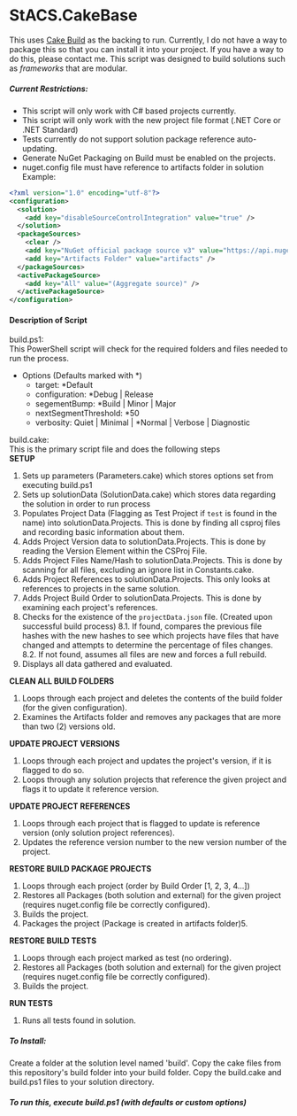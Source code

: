 # StACS.CakeBase
This uses [Cake Build](https://github.com/cake-build/cake) as the backing to run.
Currently, I do not have a way to package this so that you can install it into your project.
If you have a way to do this, please contact me.
This script was designed to build solutions such as _frameworks_ that are modular.

##### Current Restrictions:
* This script will only work with C# based projects currently.  
* This script will only work with the new project file format (.NET Core or .NET Standard)
* Tests currently do not support solution package reference auto-updating.
* Generate NuGet Packaging on Build must be enabled on the projects.
* nuget.config file must have reference to artifacts folder in solution  
Example:
```xml
<?xml version="1.0" encoding="utf-8"?>
<configuration>
  <solution>
    <add key="disableSourceControlIntegration" value="true" />
  </solution>
  <packageSources>
    <clear />
    <add key="NuGet official package source v3" value="https://api.nuget.org/v3/index.json" />
    <add key="Artifacts Folder" value="artifacts" />
  </packageSources>
  <activePackageSource>
    <add key="All" value="(Aggregate source)" />
  </activePackageSource>
</configuration>
```


#### Description of Script
build.ps1:  
This PowerShell script will check for the required folders and files needed to run the process.
- Options (Defaults marked with *)
  - target: *Default
  - configuration: *Debug | Release
  - segementBump: *Build | Minor | Major
  - nextSegmentThreshold: *50
  - verbosity: Quiet | Minimal | *Normal | Verbose | Diagnostic

build.cake:  
This is the primary script file and does the following steps  
**SETUP**
1. Sets up parameters (Parameters.cake) which stores options set from executing build.ps1
2. Sets up solutionData (SolutionData.cake) which stores data regarding the solution in order to run process
3. Populates Project Data (Flagging as Test Project if `test` is found in the name) into solutionData.Projects.  This is done by finding all csproj files and recording basic information about them.
4. Adds Project Version data to solutionData.Projects.  This is done by reading the Version Element within the CSProj File.
5. Adds Project Files Name/Hash to solutionData.Projects.  This is done by scanning for all files, excluding an ignore list in Constants.cake.
6. Adds Project References to solutionData.Projects.  This only looks at references to projects in the same solution.
7. Adds Project Build Order to solutionData.Projects.  This is done by examining each project's references.
8. Checks for the existence of the `projectData.json` file. (Created upon successful build process)
8.1. If found, compares the previous file hashes with the new hashes to see which projects have files that have changed and attempts to determine the percentage of files changes.
8.2. If not found, assumes all files are new and forces a full rebuild.
9. Displays all data gathered and evaluated.

**CLEAN ALL BUILD FOLDERS**
1. Loops through each project and deletes the contents of the build folder (for the given configuration).
2. Examines the Artifacts folder and removes any packages that are more than two (2) versions old.

**UPDATE PROJECT VERSIONS**
1. Loops through each project and updates the project's version, if it is flagged to do so.
2. Loops through any solution projects that reference the given project and flags it to update it reference version.

**UPDATE PROJECT REFERENCES**
1. Loops through each project that is flagged to update is reference version (only solution project references).
2. Updates the reference version number to the new version number of the project.

**RESTORE BUILD PACKAGE PROJECTS**
1. Loops through each project (order by Build Order [1, 2, 3, 4...])
2. Restores all Packages (both solution and external) for the given project (requires nuget.config file be correctly configured).
3. Builds the project.
4. Packages the project (Package is created in artifacts folder)5. 

**RESTORE BUILD TESTS**
1. Loops through each project marked as test (no ordering).
2. Restores all Packages (both solution and external) for the given project (requires nuget.config file be correctly configured).
3. Builds the project.

**RUN TESTS**
1. Runs all tests found in solution.

##### To Install:
Create a folder at the solution level named 'build'.
Copy the cake files from this repository's build folder into your build folder.
Copy the build.cake and build.ps1 files to your solution directory.

##### To run this, execute build.ps1 (with defaults or custom options)
